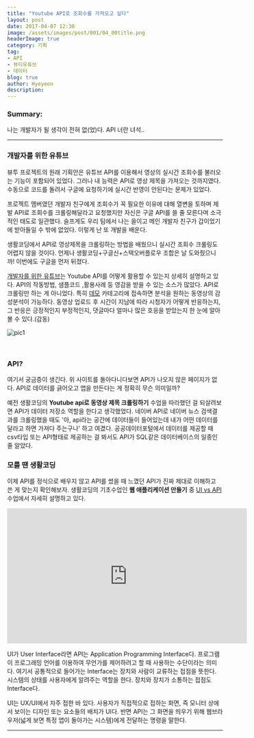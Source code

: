 ```yaml
---
title: "Youtube API로 조회수를 가져오고 싶다"
layout: post
date: 2017-04-07 12:30
image: /assets/images/post/001/04_00title.png
headerImage: true
category: 기획
tag:
- API
- 뷰티유튜브
- 데이터
blog: true
author: Hyeyeon
description:
---
```


### Summary:

나는 개발자가 될 생각이 전혀 없(었)다. API 너란 녀석..

---

### 개발자를 위한 유튜브

뷰투 프로젝트의 원래 기획안은 유튜브 API를 이용해서 영상의 실시간 조회수를 불러오는 기능이 포함되어 있었다. 그러나 내 능력은 API로 영상 제목을 가져오는 것까지였다. 수동으로 코드를 돌려서 구글에 요청하기에 실시간 반영이 안된다는 문제가 있었다.

프로젝트 맴버였던 개발자 친구에게 조회수가 꼭 필요한 이유에 대해 열변을 토하며 제발 API로 조회수를 크롤링해달라고 요청했지만 자신은 구글 API를 쓸 줄 모른다며 소극적인 태도로 일관했다. 슬프게도 우리 팀에서 나는 을이고 메인 개발자 친구가 갑이었기에 받아들일 수 밖에 없었다. 이렇게 난 또 개발을 배운다.

생활코딩에서 API로 영상제목을 크롤링하는 방법을 배웠으니 실시간 조회수 크롤링도 어렵지 않을 것이다. 언제나 생활코딩+구글신+스택오버플로우 조합은 날 도와줬으니까! 이번에도 구글을 먼저 뒤졌다.

[개발자를 위한 유튜브](https://www.youtube.com/yt/dev/ko/)는 Youtube API를 어떻게 활용할 수 있는지 상세히 설명하고 있다. API의 작동방법, 샘플코드 ,활용사례 등 영감을 받을 수 있는 소스가 많았다. API로 크롤링만 하는 게 아니었다. 특히 [데모](https://www.youtube.com/yt/dev/ko/demos.html#/sentiment) 카테고리에 접속하면 분석을 원하는 동영상의 감성분석이 가능하다. 동영상 업로드 후 시간이 지남에 따라 시청자가 어떻게 반응하는지, 그 반응은 긍정적인지 부정적인지, 댓글마다 얼마나 많은 호응을 받았는지 한 눈에 알아볼 수 있다.(감동)

![pic1](/assets/images/post/001/118_01.png)

<br>


### API?

여기서 궁금증이 생긴다. 위 사이트를 돌아다니다보면 API가 나오지 않은 페이지가 없다. API로 데이터를 긁어오고 앱을 만든다는 게 정확히 무슨 의미일까?

예전 생활코딩의 **Youtube api로 동영상 제목 크롤링하기** 수업을 따라했던 걸 되살려보면 API가 데이터 저장소 역할을 한다고 생각했었다. 네이버 API로 네이버 뉴스 검색결과를 크롤링했을 때도 '아, api라는 공간에 데이터들이 들어있는데 내가 어떤 데이터를 달라고 하면 가져다 주는구나' 하고 여겼다. 공공데이터포털에서 데이터를 제공할 때 csv타입 또는 API형태로 제공하는 걸 봐서도 API가 SQL같은 데이터베이스의 일종인 줄 알았다.


### 모를 땐 생활코딩

이제 API를 정식으로 배우지 않고 API를 썼을 때 느꼈던 API가 진짜 제대로 이해하고 쓴 게 맞는지 확인해보자. 생활코딩의 기초수업인 **웹 애플리케이션 만들기** 중 [UI vs API](https://opentutorials.org/course/1688/9379) 수업에서 자세히 설명하고 있다.

<iframe width="560" height="315" src="https://www.youtube.com/embed/j4T-weVcGxE" frameborder="0" allowfullscreen></iframe>

UI가 User Interface라면 API는 Application Programming Interface다. 프로그램이 프로그래밍 언어를 이용하여 무언가를 제어하려고 할 때 사용하는 수단이라는 의미다. 여기서 공통적으로 들어가는 Interface는 장치와 사람이 교류하는 접점을 뜻한다. 시스템의 상태를 사용자에게 알려주는 역할을 한다. 장치와 장치가 소통하는 접점도 Interface다.

UI는 UX/UI에서 자주 접한 바 있다. 사용자가 직접적으로 접하는 화면, 즉 모니터 상에서 보이는 디자인 또는 요소들의 배치가 UI다. 반면 API는 그 화면을 띄우기 위해 웹브라우저(넓게 보면 특정 앱이 돌아가는 시스템)에게 전달하는 명령을 말한다. 


---
